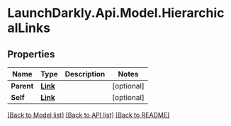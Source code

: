 # LaunchDarkly.Api.Model.HierarchicalLinks
## Properties

Name | Type | Description | Notes
------------ | ------------- | ------------- | -------------
**Parent** | [**Link**](Link.md) |  | [optional] 
**Self** | [**Link**](Link.md) |  | [optional] 

[[Back to Model list]](../README.md#documentation-for-models) [[Back to API list]](../README.md#documentation-for-api-endpoints) [[Back to README]](../README.md)

